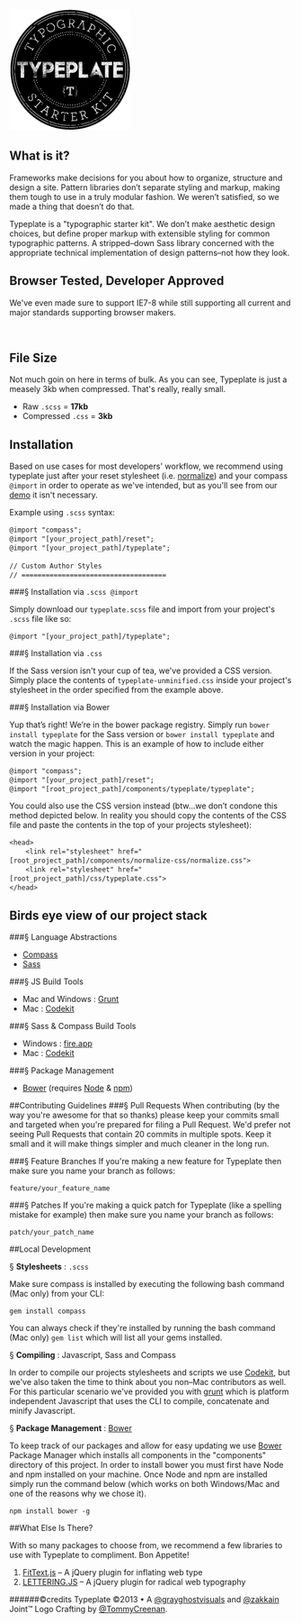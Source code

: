 <a href="//typeplate.com"><img src="./img/logo.png" alt="typeplate logo" width="216" height="216"></a>
## What is it?
Frameworks make decisions for you about how to organize, structure and design a site. Pattern libraries don&rsquo;t separate styling and markup, making them tough to use in a truly modular fashion. We weren&rsquo;t satisfied, so we made a thing that doesn&rsquo;t do that.

Typeplate is a "typographic starter kit". We don&rsquo;t make aesthetic design choices, but define proper markup with extensible styling for common typographic patterns. A stripped&ndash;down Sass library concerned with the appropriate technical implementation of design patterns&ndash;not how they look.

## Browser Tested, Developer Approved
We've even made sure to support IE7-8 while still supporting all current and major standards supporting browser makers.

<img src="https://raw.github.com/paulirish/browser-logos/master/all-desktop.png" alt="" width="375">

## File Size
Not much goin on here in terms of bulk. As you can see, Typeplate is just a measely 3kb when compressed. That's really, really small.

- Raw ``.scss`` = **17kb**
- Compressed ``.css`` = **3kb**


## Installation
Based on use cases for most developers' workflow, we recommend using typeplate just after your reset stylesheet (i.e. [normalize](http://necolas.github.com/normalize.css)) and your compass ``@import`` in order to operate as we've intended, but as you'll see from our <a href="//typeplate.com/demo">demo</a> it isn't necessary.

Example using ``.scss`` syntax:

	@import "compass";
	@import "[your_project_path]/reset";
	@import "[your_project_path]/typeplate";

    // Custom Author Styles
	// ====================================

###&sect; Installation via ``.scss @import``

Simply download our ``typeplate.scss`` file and import from your project's ``.scss`` file like so:

	@import "[your_project_path]/typeplate";

###&sect; Installation via ``.css``

If the Sass version isn't your cup of tea, we've provided a CSS version. Simply place the contents of ``typeplate-unminified.css`` inside your project's stylesheet in the order specified from the example above.

###&sect; Installation via Bower

Yup that&rsquo;s right! We&rsquo;re in the bower package registry. Simply run ``bower install typeplate`` for the Sass version or ``bower install typeplate`` and watch the magic happen. This is an example of how to include either version in your project:

	@import "compass";
	@import "[your_project_path]/reset";
	@import "[root_project_path]/components/typeplate/typeplate";

You could also use the CSS version instead (btw&hellip;we don&rsquo;t condone this method depicted below. In reality you should copy the contents of the CSS file and paste the contents in the top of your projects stylesheet):

	<head>
		<link rel="stylesheet" href="[root_project_path]/components/normalize-css/normalize.css">
		<link rel="stylesheet" href="[root_project_path]/css/typeplate.css">
	</head>

## Birds eye view of our project stack

###&sect; Language Abstractions

- [Compass](http://compass-style.org)
- [Sass](http://sass-lang.com)

###&sect; JS Build Tools

- Mac and Windows : [Grunt](http://gruntjs.com)
- Mac : [Codekit](http://incident57.com/codekit)

###&sect; Sass &amp; Compass Build Tools

- Windows : [fire.app](http://fireapp.handlino.com)
- Mac : [Codekit](http://incident57.com/codekit)

###&sect; Package Management

- [Bower](http://twitter.github.com/bower) (requires [Node](http://nodejs.org) &amp; [npm](https://npmjs.org))

##Contributing Guidelines
###&sect; Pull Requests
When contributing (by the way you're awesome for that so thanks) please keep your commits small and targeted when you're prepared for filing a Pull Request. We'd prefer not seeing Pull Requests that contain 20 commits in multiple spots. Keep it small and it will make things simpler and much cleaner in the long run.

###&sect; Feature Branches
If you're making a new feature for Typeplate then make sure you name your branch as follows:

    feature/your_feature_name

###&sect; Patches
If you're making a quick patch for Typeplate (like a spelling mistake for example) then make sure you name your branch as follows:

    patch/your_patch_name

##Local Development

&sect; **Stylesheets** : ``.scss``

Make sure compass is installed by executing the following bash command (Mac only) from your CLI:

    gem install compass

You can always check if they're installed by running the bash command (Mac only) ``gem list`` which will list all your gems installed.

&sect; **Compiling** : Javascript, Sass and Compass

In order to compile our projects stylesheets and scripts we use [Codekit](http://incident57.com/codekit), but we've also taken the time to think about you non&ndash;Mac contributors as well. For this particular scenario we've provided you with [grunt](http://gruntjs.com) which is platform independent Javascript that uses the CLI to compile, concatenate and minify Javascript.

&sect; **Package Management** : [Bower](http://twitter.github.com/bower)

To keep track of our packages and allow for easy updating we use [Bower](http://twitter.github.com/bower) Package Manager which installs all components in the "components" directory of this project. In order to install bower you must first have Node and npm installed on your machine. Once Node and npm are installed simply run the command below  (which works on both Windows/Mac and one of the reasons why we chose it).

	npm install bower -g

##What Else Is There?

With so many packages to choose from, we recommend a few libraries to use with Typeplate to compliment. Bon Appetite!

1. [FitText.js](http://fittextjs.com) &ndash; A jQuery plugin for inflating web type
2. [LETTERING.JS](http://letteringjs.com) &ndash; A jQuery plugin for radical web typography

######©credits
Typeplate &copy;2013 &bull; A [@grayghostvisuals](https://twitter.com/gryghostvisuals) and [@zakkain](https://twitter.com/zakkain) Joint™
Logo Crafting by [@TommyCreenan](https://twitter.com/TommyCreenan).
